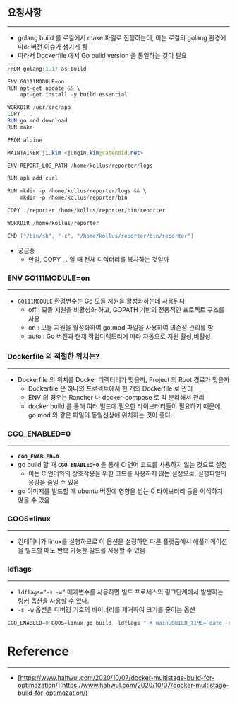 ## 요청사항

---

- golang build 를 로컬에서 make 파일로 진행하는데, 이는 로컬의 golang 환경에 따라 버전 이슈가 생기게 됨
- 따라서 Dockerfile 에서 Go bulid version 을 통일하는 것이 필요

```java
FROM golang:1.17 as build

ENV GO111MODULE=on
RUN apt-get update && \
    apt-get install -y build-essential

WORKDIR /usr/src/app
COPY . .
RUN go mod download
RUN make

FROM alpine

MAINTAINER ji.kim <jungin.kim@catenoid.net>

ENV REPORT_LOG_PATH /home/kollus/reporter/logs

RUN apk add curl

RUN mkdir -p /home/kollus/reporter/logs && \
    mkdir -p /home/kollus/reporter/bin

COPY ./reporter /home/kollus/reporter/bin/reporter

WORKDIR /home/kollus/reporter

CMD ["/bin/sh", "-c", "/home/kollus/reporter/bin/reporter"]
```

- 궁금증
    - 만일, COPY . . 일 때 전체 디렉터리를 복사하는 것일까


### ENV GO111MODULE=on

---

- `GO111MODULE` 환경변수는 Go 모듈 지원을 활성화하는데 사용된다.
    - off : 모듈 지원을 비활성화 하고, GOPATH 기반의 전통적인 프로젝트 구조를 사용
    - on : 모듈 지원을 활성화하여 go.mod 파일을 사용하여 의존성 관리를 함
    - auto : Go 버전과 현재 작업디렉토리에 따라 자동으로 지원 활성,비활성

### Dockerfile 의 적절한 위치는?

---

- Dockerfile 의 위치를 Docker 디렉터리가 맞을까, Project 의 Root 경로가 맞을까
    - Dockerfile 은 하나의 프로젝트에서 한 개의 Dockerfile 로 관리
    - ENV 의 경우는 Rancher 나 docker-compose 로 각 분리해서 관리
    - docker build 를 통해 여러 빌드에 필요한 라이브러리들이 필요하기 때문에, go.mod 와 같은 파일의 동일선상에 위치하는 것이 좋다.

### CGO_ENABLED=0

---

- **`CGO_ENABLED=0`**
- go build 할 때 **`CGO_ENABLED=0`** 을 통해 C 언어 코드를 사용하지 않는 것으로 설정
    - 이는 C 언어와의 상호작용을 위한 코드를 사용하지 않는 설정으로, 실행파일의 용량을 줄일 수 있음
- go 이미지를 빌드할 때 ubuntu 버전에 영향을 받는 C 라이브러리 등을 이식하지 않을 수 있음

### GOOS=linux

---

- 컨테이너가 linux를 실행하므로 이 옵션을 설정하면 다른 플랫폼에서 애플리케이션을 빌드할 때도 반복 가능한 빌드를 사용할 수 있음

### ldflags

---

- `ldflags=”-s -w”` 매개변수를 사용하면 빌드 프로세스의 링크단계에서 발생하는 링커 옵션을 사용할 수 있다.
- `-s -w` 옵션은 디버깅 기호의 바이너리를 제거하여 크기를 줄이는 옵션

```java
CGO_ENABLED=0 GOOS=linux go build -ldflags "-X main.BUILD_TIME=`date -u '+%Y-%m-%d_%H:%M:%S'` -X main.GIT_HASH=`git rev-parse HEAD` -X main.BUILD_NUMBER=$(cat build_num.txt) -X main.VERSION_NUMBER=$(cat version.txt) -s -w" -o /usr/src/app/bin/reporter /usr/src/app/main
```

# Reference

---

- [https://www.hahwul.com/2020/10/07/docker-multistage-build-for-optimazation/](https://www.hahwul.com/2020/10/07/docker-multistage-build-for-optimazation/)